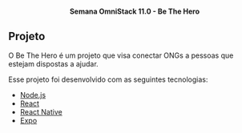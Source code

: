 <h4 align="center">
   Semana OmniStack 11.0 - Be The Hero 
</h4>

## Projeto

O Be The Hero é um projeto que visa conectar ONGs a pessoas que estejam dispostas a ajudar.


Esse projeto foi desenvolvido com as seguintes tecnologias:

- [Node.js](https://nodejs.org/en/)
- [React](https://reactjs.org)
- [React Native](https://facebook.github.io/react-native/)
- [Expo](https://expo.io/)

